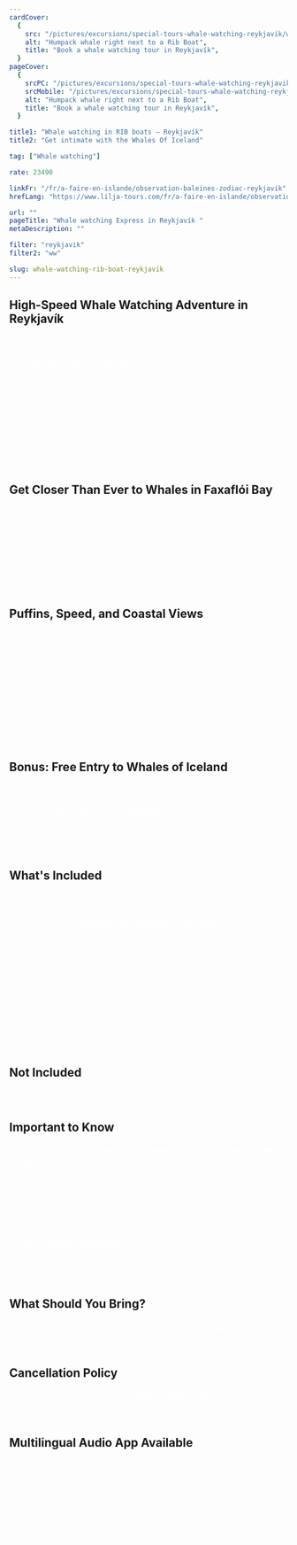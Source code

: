 ```yaml
---
cardCover:
  {
    src: "/pictures/excursions/special-tours-whale-watching-reykjavik/whale-watching-rib-boat-card.webp",
    alt: "Humpack whale right next to a Rib Boat",
    title: "Book a whale watching tour in Reykjavík",
  }
pageCover:
  {
    srcPC: "/pictures/excursions/special-tours-whale-watching-reykjavik/whale-watching-rib-boat-header-pc.webp",
    srcMobile: "/pictures/excursions/special-tours-whale-watching-reykjavik/whale-watching-rib-boat-header-mobile.webp",
    alt: "Humpack whale right next to a Rib Boat",
    title: "Book a whale watching tour in Reykjavík",
  }

title1: "Whale watching in RIB boats – Reykjavík"
title2: "Get intimate with the Whales Of Iceland"

tag: ["Whale watching"]

rate: 23490

linkFr: "/fr/a-faire-en-islande/observation-baleines-zodiac-reykjavik"
hrefLang: "https://www.lilja-tours.com/fr/a-faire-en-islande/observation-baleines-zodiac-reykjavik/"

url: ""
pageTitle: "Whale watching Express in Reykjavík "
metaDescription: ""

filter: "reykjavik"
filter2: "ww"

slug: whale-watching-rib-boat-reykjavik
---
```


## High-Speed Whale Watching Adventure in Reykjavík

**Feel the thrill of the ocean and witness Iceland’s incredible marine life up close!**

Hop aboard our newest RIB (Rigid Inflatable Boat) for a fast-paced, unforgettable 2-hour whale watching tour. This express adventure is perfect for those looking to make the most of their time in Reykjavík while experiencing nature at its wildest.

## Get Closer Than Ever to Whales in Faxaflói Bay

Our specially designed 12-meter boat allows for close encounters with whales in a way that's safe for both you and the wildlife. With a cruising speed of 32 knots, we spend less time getting there and more time where the whales are feeding.

## Puffins, Speed, and Coastal Views

During the summer months, we make a stop at Akurey, also known as Puffin Island, to see these charismatic seabirds in their natural nesting grounds. Afterward, we zoom across the bay, feeling the sea breeze and excitement build. On our return, enjoy a scenic ride along the beautiful Reykjavík coastline — a fantastic moment to snap some photos of the city from the sea.

## Bonus: Free Entry to Whales of Iceland

Every RIB Express ticket includes free admission to the **Whales of Iceland Exhibition**, located nearby in the harbor area. We highly recommend visiting before or after your tour to enrich your whale watching experience.

## What's Included

- 2-hour guided whale watching tour on a RIB boat
- Entrance to **Whales of Iceland Exhibition**
- Professional English-speaking guide
- Visit to Puffin Island (seasonal)
- Scenic return along the Reykjavík coast
- Warm floatable overalls, gloves, goggles & lifevests
- Suspension seats for added comfort

## Not Included

- Hotel pickup/drop-off (available at extra cost)

## Important to Know

- **Check-in required at least 30 minutes before departure** for a safety briefing and gear fitting.
- Late arrivals (less than 15 minutes before departure) may not be accommodated, and no refunds will be issued.
- **No whale sightings?** You’ll receive a complimentary ticket to join a Classic or Express Whale Watching tour on another day.

## What Should You Bring?

- Dress in **warm layers**, wear **sturdy footwear**, and don’t forget **sunscreen** and your **camera**!

## Cancellation Policy

- Cancellations made **less than 24 hours** before departure are non-refundable (100% fee).

## Multilingual Audio App Available

Enhance your experience with our app, available in English, German, French, Spanish, and Simplified Chinese. Download it during your trip for a self-guided wildlife audio tour that complements your adventure on the water.

<script type="text/javascript" src="https://widgets.bokun.io/assets/javascripts/apps/build/BokunWidgetsLoader.js?bookingChannelUUID=97236c68-b945-4a96-8587-660bdc4c45fd" async></script>

<div class="bokunWidget" data-src="https://widgets.bokun.io/online-sales/97236c68-b945-4a96-8587-660bdc4c45fd/experience-calendar/20499"></div>

<style>
p {
line-height: 1.4;
color: white;
font-size: clamp(0.8rem, 2vw, 1.3rem);
font-weight: lighter;
margin-block: 1rem;
text-align: justify;
margin-block: 2rem;
}

li {
line-height: 1.4;
color: white;
font-size: clamp(0.8rem, 2vw, 1.3rem);
font-weight: lighter;
margin-block: 1rem;
text-align: justify;

}

strong {
font-weight: normal;
}



main h2 {
font-style: normal;
text-align: left;
font-weight: normal;
text-decoration: underline;
}

</style>
